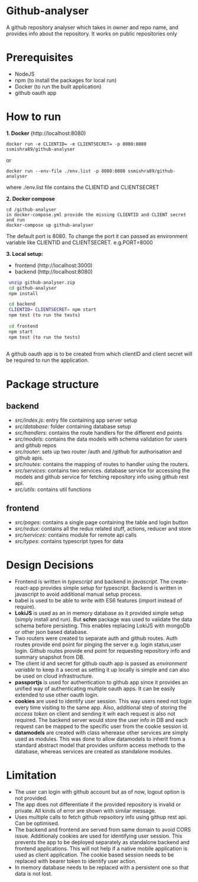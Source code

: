 # Github-analyser

A github repository analyser which takes in owner and repo name, and provides info about the repository. It works on public repositories only

# Prerequisites

  - NodeJS
  - npm (to install the packages for local run)
  - Docker (to run the built application)
  - github oauth app

# How to run
__1. Docker__ (http://localhost:8080)
 ```
 docker run -e CLIENTID= -e CLIENTSECRET= -p 8080:8080 ssmishra89/github-analyser
 ```
 or
 ```
 docker run --env-file ./env.list -p 8080:8080 ssmishra89/github-analyser
 ```
 where ./env.list file contains the CLIENTID and CLIENTSECRET
 
 __2. Docker compose__ 
 ```
 cd /github-analyser
 in docker-compose.yml provide the missing CLIENTID and CLIENT secret and run
 docker-compose up github-analyser
 ```
 
 The default port is 8080. To change the port it can passed as environment variable like CLIENTID and CLIENTSECRET.
 e.g.PORT=8000

__3. Local setup:__
 - frontend (http://localhost:3000)
 - backend (http://localhost:8080)

```sh
 unzip github-analyser.zip 
 cd github-analyser
 npm install

 cd backend
 CLIENTID= CLIENTSECRET= npm start
 npm test (to run the tests)
 
 cd frontend
 npm start
 npm test (to run the tests)
 
```
A github oauth app is to be created from which clientID and client secret will be required to run the application.

# Package structure
## backend

 - _src/index.js_: entry file containing app server setup
 - _src/database_: folder containing database setup
 - _src/handlers_: contains the route handlers for the different end points
 - _src/models_: contains the data models with schema validation for users and github repos
 - _src/router_: sets up two router /auth and /github for authorisation and github apis.
 - _src/routes_: contains the mapping of routes to handler using the routers.
 - _src/services_: contains two services. database service for accessing the models and github service for fetching repository info using github rest api.
 - _src/utils_: contains util functions

## frontend
 - _src/pages_: contains a single page containing the table and login button
 - _src/redux_: contains all the redux related stuff, actions, reducer and store
 - _src/services_: contains module for remote api calls
 - _src/types_: contains typescript types for data 

# Design Decisions
 - Frontend is written in _typescript_ and backend in _javascript_. The create-react-app provides simple setup for typescript. Backend is written in javascript to avoid additional manual setup process.
 - babel is used to be able to write with ES6 features (import instead of require).
 - __LokiJS__ is used as an in memory database as it provided simple setup (simply install and run). But __schm__ package was used to validate the data schema before persisting. This enables replacing LokiJS with mongoDb or other json based database. 
 - Two routers were created to separate auth and github routes. Auth routes provide end point for pinging the server e.g. login status,user login. Github routes provide end point for requesting repository info and summary snapshot from DB.
 - The client id and secret for github oauth app is passed as _environment variable_ to keep it a secret as setting it up locally is simple and can also be used on cloud infrastructure. 
 - __passportjs__ is used for authentication to github app since it provides an unified way of authenticating multiple oauth apps. It can be easily extended to use other oauth login. 
 - __cookies__ are used to identify user session. This way users need not login every time visiting to the same app. Also, additional step of storing the _access token_ on client and sending it wih each request is also not required. The backend server would store the user info in DB and each request can be mapped to the specific user from the cookie session id.
 - __datamodels__ are created with class wherease other services are simply used as modules. This was done to allow datamodels to inherit from a standard abstract model that provides uniform access methods to the database, whereas services are created as standalone modules.
# Limitation
 - The user can login with github account but as of now, logout option is not provided.
 - The app does not differentiate if the provided repository is invalid or private. All kinds of error are shown with similar message.
 - Uses multiple calls to fetch github repsoitory info using githup rest api. Can be optimised.
 - The backend and frontend are served from same domain to avoid CORS issue. Additionaly cookies are used for identifying user session. This prevents the app to be deployed separately as standalone backend and frontend applications. This will not help if a native mobile application is used as client application. The cookie based session needs to be replaced with bearer token to identify user action.
 -  In memory database needs to be replaced with a persistent one so that data is not lost.